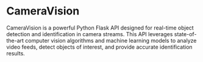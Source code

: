 # CameraVision
CameraVision is a powerful Python Flask API designed for real-time object detection and identification in camera streams. This API leverages state-of-the-art computer vision algorithms and machine learning models to analyze video feeds, detect objects of interest, and provide accurate identification results.
